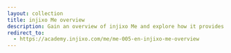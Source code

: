 ```yaml
---
layout: collection
title: injixo Me overview
description: Gain an overview of injixo Me and explore how it provides value.
redirect_to:
  - https://academy.injixo.com/me/me-005-en-injixo-me-overview
---
```

